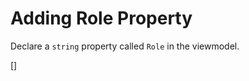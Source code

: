 ﻿Adding Role Property
====================
Declare a `string` property called `Role` in the viewmodel.

[<sample Correct="../samples/AddingRolePropertyCorrect.cs"
         Incorrect="../samples/AddingRolePropertyIncorrect.cs"
         Validator="Lesson3Step4Validator" />]